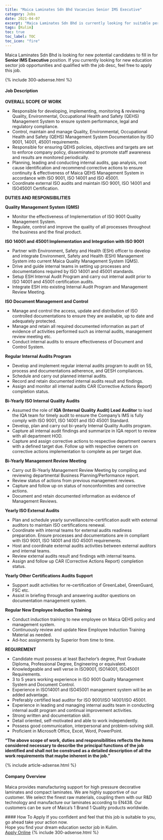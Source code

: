 ```yaml
---
title: "Maica Laminates Sdn Bhd Vacancies Senior IMS Executive" 
category: Jobs 
date: 2021-04-07 
excerpt: "Maica Laminates Sdn Bhd is currently looking for suitable person to fill in the Senior IMS Executive which positioned at Kulim" 
tags: [Kulim] 
toc: true 
toc_label: TOC 
toc_icon: "fire" 
--- 
```


<p>Maica Laminates Sdn Bhd is looking for new potential candidates to fill in for <b>Senior IMS Executive</b> position. If you currently looking for new education sector job opportunities and qualified with the job desc, feel free to apply this job.
</p>{% include 300-adsense.html %} 
<div><div><h4>Job Description</h4></div><div><div><span><div><p><strong>OVERALL SCOPE OF WORK</strong></p><ul><li>Responsible for developing, implementing, monitoring &amp; reviewing Quality, Environmental, Occupational Health and Safety (QEHS) Management System to ensure system performance, legal and regulatory compliance.</li><li>Control, maintain and manage Quality, Environmental, Occupational Health and Safety (QEHS) Management System Documentation by ISO 9001, 14001, 45001 requirements.</li><li><span>Responsible for ensuring QEHS policies, objectives and targets are set to enforce company policy, disseminated to promote staff awareness and results are monitored periodically.</span></li><li><span>Planning, leading and conducting internal audits, gap analysis, root cause identification and recommend corrective actions to ensure continuity &amp; effectiveness of Maica QEHS Management System in accordance with ISO 9001, ISO 14001 and ISO 45001.</span></li><li><span>Coordinate external ISO audits and maintain ISO 9001, ISO 14001 and ISO45001 Certification.</span></li></ul><p><strong>DUTIES AND RESPONSIBILITIES</strong></p><p><strong>Quality Management System (QMS)</strong></p><ul><li>Monitor the effectiveness of Implementation of ISO 9001 Quality Management System.</li><li>Regulate, control and improve the quality of all processes throughout the business and the final product.</li></ul><p><strong>ISO 14001 and 45001 Implementation and Integration with ISO 9001</strong></p><ul><li>Partner with Environment, Safety and Health (ESH) officer to develop and integrate Environment, Safety and Health (ESH) Management System into current Maica Quality Management System (QMS).</li><li>Drive and guide internal teams in setting up processes and documentations required by ISO 14001 and 45001 standards.</li><li>Setup ESH Internal Audit Program and carry out internal audit prior to ISO 14001 and 45001 certification audits.</li><li>Integrate ESH into existing Internal Audit Program and Management Review Meeting.</li></ul><p><strong>ISO Document Management and Control</strong></p><ul><li>Manage and control the access, update and distribution of ISO controlled documentations to ensure they are available, up to date and adequately protected.</li><li>Manage and retain all required documented information as part of evidence of activities performed such as internal audits, management review meeting etc.</li><li>Conduct internal audits to ensure effectiveness of Document and Control System.</li></ul><p><strong>Regular Internal Audits Program</strong></p><ul><li>Develop and implement regular internal audits program to audit on 5S, process and documentations adherence, and QESH compliances.</li><li>Schedule and carry out planned internal audits.</li><li>Record and retain documented internal audits result and findings.</li><li><span>Assign and monitor all internal audits CAR (Corrective Actions Report) completion status.</span></li></ul><p><strong>Bi-Yearly ISO Internal Quality Audits</strong></p><ul><li>Assumed the role of <strong>IQA (Internal Quality Audit) Lead Auditor</strong> to lead the IQA team for timely audit to ensure the Company&#8217;s IMS is fully comply with ISO 9001, ISO 14001 and ISO 45001 Standard.</li><li>Develop, plan and carry out bi-yearly Internal Quality Audits program.</li><li>Capture all internal audit findings and summarize in IQA report to review with all department HOD.</li><li>Capture and assign corrective actions to respective department owners with a defined target due.&#160;Follow up with respective owners on corrective actions implementation to complete as per target due.</li></ul><p><strong>Bi-Yearly Management Review Meeting</strong></p><ul><li>Carry out Bi-Yearly Management Review Meeting by compiling and reviewing departmental Business Planning/Performance report.</li><li>Review status of actions from previous management reviews.</li><li>Capture and follow up on status of nonconformities and corrective actions.</li><li>Document and retain documented information as evidence of Management Reviews.</li></ul><p><strong>Yearly ISO External Audits</strong></p><ul><li><span>Plan and schedule yearly surveillance/re-certification audit with external auditors to maintain ISO certifications renewal.</span></li><li><span>Coordinate with internal teams for external audits readiness preparation.&#160;Ensure processes and documentations are in compliant with ISO 9001, ISO 14001 and ISO 45001 requirements.</span></li><li><span>Host and coordinate external audits activities between external auditors and internal teams.</span></li><li><span>Review external audits result and findings with internal teams.</span></li><li><span>Assign and follow up CAR (Corrective Actions Report) completion status.</span></li></ul><p><strong>Yearly Other Certifications Audits Support</strong></p><ul><li><span>Support audit activities for re-certification of GreenLabel, GreenGuard, FSC etc.</span></li><li><span>Assist in briefing through and answering auditor questions on documentation management system.</span></li></ul><p><strong>Regular New Employee Induction Training</strong></p><ul><li><span>Conduct induction training to new employee on Maica QEHS policy and management system.</span></li><li><span>Continuously review and update New Employee Induction Training Material as needed.</span></li><li>Ad-hoc assignments by Superior from time to time.</li></ul><p><strong>REQUIREMENT</strong></p><ul><li><span>Candidate must possess at least Bachelor&#8217;s degree, Post Graduate Diploma, Professional Degree, Engineering or equivalent.</span></li><li><span>Knowledgeable and well verse in ISO9001, ISO14001, ISO45001 Requirements.</span></li><li><span>3 to 5 years working experience in ISO 9001 Quality Management System and Document Control.&#160;</span></li><li><span>Experience in ISO14001 and ISO45001 management system will be an added advantage.</span></li><li><span>Preferably certified lead auditor for ISO 9001/ISO 14001/ISO 45001.</span></li><li><span>Experience in leading and managing internal audits team in conducting internal audit program and continual improvement activities.</span></li><li><span>Strong written and documentation skill.</span></li><li><span>Detail oriented, self-motivated and able to work independently.</span></li><li><span>Possess good communication, interpersonal and problem-solving skill.</span></li><li><span>Proficient in Microsoft Office, Excel, Word, PowerPoint.</span></li></ul><p><strong>&#8220;The above scope of work, duties and responsibilities reflects the items considered necessary to describe the principal functions of the job identified and shall not be construed as a detailed description of all the work requirements that maybe inherent in the job.&#8221;</strong></p></div></span></div></div></div> 
{% include article-adsense.html %} 
<div><div><h4>Company Overview</h4></div><div><div><span><div><p>Maica provides manufacturing support for high pressure decorative laminates and compact laminates. We are highly supportive of our customer. We select the finest raw materials, coupling them with our R&amp;D technology and manufacture our laminates according to EN438. Our customers can be sure of Maica&#8217;s 1 Brand 1 Quality products worldwide.</p></div></span></div></div></div> 
#### How To Apply 
If you confident and feel that this job is suitable to you, go ahead take your action now. <br/> 
Hope you find your dream education sector job in Kulim. <br/> 
<a href="https://www.jobstreet.com.my/en/job/senior-ims-executive-4527124?jobId=jobstreet-my-job-4527124" class="btn btn--info" target="_blank" rel="nofollow noopenner">Apply Online</a> 
{% include 300-adsense.html %} 